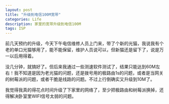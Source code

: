 ```yaml
---
layout: post
title: "升级到电信100M宽带"
categories: Life
description: 家里的宽带升级到电信100M
tags: ISP
---
```

前几天预约的升级，今天下午电信维修人员上门来，带了个新的光猫，我说我有个老的单口光猫够用了，能不能保留，维护人员说可以，但新猫还是留下了，说是万一以后用得着。

没几分钟，就搞好了。但后来我通过一些测速软件测试了，结果只能达到60M左右！我不知道是因为老光猫的问题，还是拨号用的极路由1s的问题，或者是当网关的树莓派的问题，或者干脆是线路的问题。不过上行倒确实又升级到10M了。

我觉得我真的得花点时间升级了下家里的网络了，至少把极路由和树莓派换掉，还得解决卧室里WIFI信号太弱的问题。
